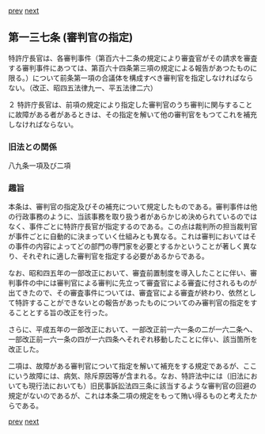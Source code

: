 [prev](/specific/markdowns/特許法/199_Mp-Ch_6-At_136.md)
[next](/specific/markdowns/特許法/201_Mp-Ch_6-At_138.md)
## 第一三七条 (審判官の指定)
特許庁長官は、各審判事件（第百六十二条の規定により審査官がその請求を審査する審判事件にあつては、第百六十四条第三項の規定による報告があつたものに限る。）について前条第一項の合議体を構成すべき審判官を指定しなければならない。（改正、昭四五法律九一、平五法律二六）

２ 特許庁長官は、前項の規定により指定した審判官のうち審判に関与することに故障がある者があるときは、その指定を解いて他の審判官をもつてこれを補充しなければならない。


### 旧法との関係
八九条一項及び二項

### 趣旨
本条は、審判官の指定及びその補充について規定したものである。審判事件は他の行政事務のように、当該事務を取り扱う者があらかじめ決められているのではなく、事件ごとに特許庁長官が指定するのである。この点は裁判所の担当裁判官が事件ごとに自動的に決まっていく仕組みとも異なる。これは審判においてはその事件の内容によってどの部門の専門家を必要とするかということが著しく異なり、それぞれに適した審判官を指定する必要があるからである。

なお、昭和四五年の一部改正において、審査前置制度を導入したことに伴い、審判事件の中には審判官による審判に先立って審査官による審査に付されるものが出てきたので、その審査事件については、審査官による審査が終わり、依然として特許することができないとの報告があったものについてのみ審判官の指定をすることとする旨の改正を行った。

さらに、平成五年の一部改正において、一部改正前一六一条の二が一六二条へ、一部改正前一六一条の四が一六四条へそれぞれ移動したことに伴い、該当箇所を改正した。

二項は、故障がある審判官について指定を解いて補充をする規定であるが、ここにいう故障には、病気、除斥原因等が含まれる。なお、特許法中には（旧法においても現行法においても）旧民事訴訟法四三条に該当するような審判官の回避の規定がないのであるが、これは本条二項の規定をもって賄い得るものと考えたからである。


[prev](/specific/markdowns/特許法/199_Mp-Ch_6-At_136.md)
[next](/specific/markdowns/特許法/201_Mp-Ch_6-At_138.md)